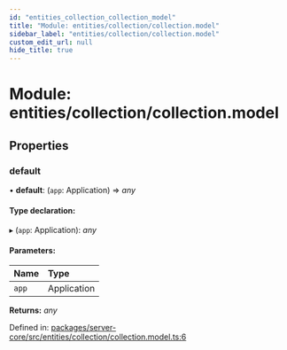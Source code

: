 ```yaml
---
id: "entities_collection_collection_model"
title: "Module: entities/collection/collection.model"
sidebar_label: "entities/collection/collection.model"
custom_edit_url: null
hide_title: true
---
```


# Module: entities/collection/collection.model

## Properties

### default

• **default**: (`app`: Application) => *any*

#### Type declaration:

▸ (`app`: Application): *any*

#### Parameters:

Name | Type |
:------ | :------ |
`app` | Application |

**Returns:** *any*

Defined in: [packages/server-core/src/entities/collection/collection.model.ts:6](https://github.com/xr3ngine/xr3ngine/blob/a16a45d7e/packages/server-core/src/entities/collection/collection.model.ts#L6)
